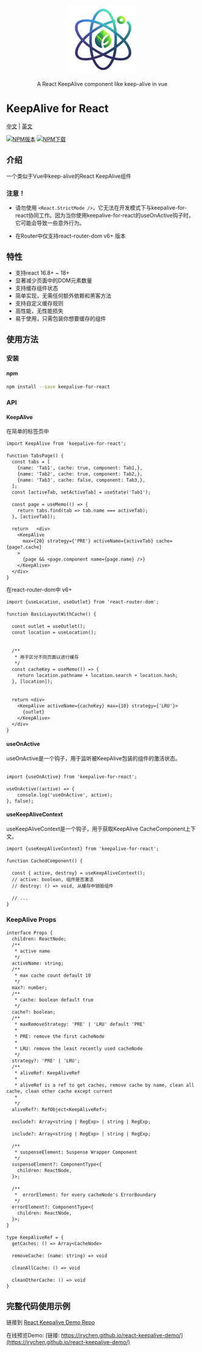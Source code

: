 <p align="center">
  <img width="180" src="./react-keepalive.png" alt="keepalive-for-react logo">
</p>

<p align="center">A React KeepAlive component like keep-alive in vue</p>

# KeepAlive for React

[中文](./README.zh_CN.md) | [英文](./README.md)

[![NPM版本](https://img.shields.io/npm/v/keepalive-for-react.svg?style=flat)](https://npmjs.com/package/keepalive-for-react) [![NPM下载](https://img.shields.io/npm/dm/keepalive-for-react.svg?style=flat)](https://npmjs.com/package/keepalive-for-react)

## 介绍

一个类似于Vue中keep-alive的React KeepAlive组件

### 注意！

- 请勿使用 `<React.StrictMode />`，它无法在开发模式下与keepalive-for-react协同工作。因为当你使用keepalive-for-react的useOnActive钩子时，它可能会导致一些意外行为。

- 在Router中仅支持react-router-dom v6+ 版本

## 特性

- 支持react 16.8+ ~ 18+
- 显著减少页面中的DOM元素数量
- 支持缓存组件状态
- 简单实现，无需任何额外依赖和黑客方法
- 支持自定义缓存规则
- 高性能，无性能损失
- 易于使用，只需包装你想要缓存的组件

## 使用方法

### 安装

#### npm

```bash
npm install --save keepalive-for-react 
```

### API

#### KeepAlive

在简单的标签页中

```tsx
import KeepAlive from 'keepalive-for-react';

function TabsPage() {
  const tabs = [
    {name: 'Tab1', cache: true, component: Tab1,},
    {name: 'Tab2', cache: true, component: Tab2,},
    {name: 'Tab3', cache: false, component: Tab3,},
  ];
  const [activeTab, setActiveTab] = useState('Tab1');

  const page = useMemo(() => {
    return tabs.find(tab => tab.name === activeTab);
  }, [activeTab]);

  return   <div>
    <KeepAlive
      max={20} strategy={'PRE'} activeName={activeTab} cache={page?.cache}
    >
      {page && <page.component name={page.name} />}
    </KeepAlive>
  </div>
}
```


在react-router-dom中 v6+

```tsx
import {useLocation, useOutlet} from 'react-router-dom';

function BasicLayoutWithCache() {
  
  const outlet = useOutlet();
  const location = useLocation();


  /**
   * 用于区分不同页面以进行缓存
   */
  const cacheKey = useMemo(() => {
    return location.pathname + location.search + location.hash;
  }, [location]);


  return <div>
    <KeepAlive activeName={cacheKey} max={10} strategy={'LRU'}>
      {outlet}
    </KeepAlive>
  </div>
}
```


#### useOnActive

useOnActive是一个钩子，用于监听被KeepAlive包装的组件的激活状态。

```tsx

import {useOnActive} from 'keepalive-for-react';

useOnActive((active) => {
    console.log('useOnActive', active);
}, false);

```

#### useKeepAliveContext

useKeepAliveContext是一个钩子，用于获取KeepAlive CacheComponent上下文。

```tsx
import {useKeepAliveContext} from 'keepalive-for-react';

function CachedComponent() {
  
  const { active, destroy} = useKeepAliveContext();
  // active: boolean, 组件是否激活
  // destroy: () => void, 从缓存中销毁组件

  // ...
}
```

### KeepAlive Props

```tsx
interface Props {
  children: ReactNode;
  /**
   * active name
   */
  activeName: string;
  /**
   * max cache count default 10
   */
  max?: number;
  /**
   * cache: boolean default true
   */
  cache?: boolean;
  /**
   * maxRemoveStrategy: 'PRE' | 'LRU' default 'PRE'
   *
   * PRE: remove the first cacheNode
   *
   * LRU: remove the least recently used cacheNode
   */
  strategy?: 'PRE' | 'LRU';
  /**
   * aliveRef: KeepAliveRef
   *
   * aliveRef is a ref to get caches, remove cache by name, clean all cache, clean other cache except current
   *
   */
  aliveRef?: RefObject<KeepAliveRef>;

  exclude?: Array<string | RegExp> | string | RegExp;

  include?: Array<string | RegExp> | string | RegExp;

  /**
   * suspenseElement: Suspense Wrapper Component
   */
  suspenseElement?: ComponentType<{
    children: ReactNode,
  }>;

  /**
   *  errorElement: for every cacheNode's ErrorBoundary 
   */
  errorElement?: ComponentType<{
    children: ReactNode,
  }>;
}

type KeepAliveRef = {
  getCaches: () => Array<CacheNode>

  removeCache: (name: string) => void

  cleanAllCache: () => void

  cleanOtherCache: () => void
}
```

## 完整代码使用示例

链接到 [React Keepalive Demo Repo](https://github.com/irychen/react-keepalive-demo)

在线预览Demo: [链接: https://irychen.github.io/react-keepalive-demo/](https://irychen.github.io/react-keepalive-demo/)